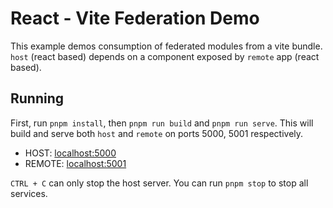 # React - Vite Federation Demo

This example demos consumption of federated modules from a vite bundle. `host` (react based) depends on a component exposed by `remote` app (react based).

## Running

First, run `pnpm install`, then `pnpm run build` and `pnpm run serve`. This will build and serve both `host` and `remote` on ports 5000, 5001 respectively.

- HOST: [localhost:5000](http://localhost:5000/)
- REMOTE: [localhost:5001](http://localhost:5001/)

`CTRL + C` can only stop the host server. You can run `pnpm stop` to stop all services.
